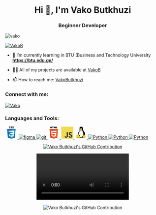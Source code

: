 <h1 align="center">Hi 👋, I'm Vako Butkhuzi</h1>
<h3 align="center">Beginner Developer</h3>

<p align="left"> <img src="https://komarev.com/ghpvc/?username=VakoBli&label=Profile%20views&color=3f5427&style=plastic" alt="vako" /> </p>


<p align="left"> <a href="https://github.com/ryo-ma/github-profile-trophy"><img src="https://github-profile-trophy.vercel.app/?username=VakoB" alt="VakoB" /></a> </p>

- 🌱 I’m currently learning in BTU (Business and Technology University **https://btu.edu.ge/**

- 👨‍💻 All of my projects are available at [VakoB](https://github.com/VakoB)

- 📫 How to reach me: [VakoButkhuzi](https://www.linkedin.com/in/vako-butkhuzi-b09a74275)

<h3 align="left">Connect with me:</h3>
<p align="left">
<a href="https://www.linkedin.com/in/vako-butkhuzi-b09a74275/" target="blank"><img align="center" src="https://raw.githubusercontent.com/rahuldkjain/github-profile-readme-generator/master/src/images/icons/Social/linked-in-alt.svg" alt="Vako" height="30" width="40" /></a>


<h3 align="left">Languages and Tools:</h3>
<p align="left"> <a href="https://www.w3schools.com/css/" target="_blank" rel="noreferrer"> <img src="https://raw.githubusercontent.com/devicons/devicon/master/icons/css3/css3-original-wordmark.svg" alt="css3" width="40" height="40"/> </a> <a href="https://www.figma.com/" target="_blank" rel="noreferrer"> <img src="https://www.vectorlogo.zone/logos/figma/figma-icon.svg" alt="figma" width="40" height="40"/> </a> <a href="https://git-scm.com/" target="_blank" rel="noreferrer"> <img src="https://www.vectorlogo.zone/logos/git-scm/git-scm-icon.svg" alt="git" width="40" height="40"/> </a> <a href="https://www.w3.org/html/" target="_blank" rel="noreferrer"> <img src="https://raw.githubusercontent.com/devicons/devicon/master/icons/html5/html5-original-wordmark.svg" alt="html5" width="40" height="40"/> </a> <a href="https://developer.mozilla.org/en-US/docs/Web/JavaScript" target="_blank" rel="noreferrer"> <img src="https://raw.githubusercontent.com/devicons/devicon/master/icons/javascript/javascript-original.svg" alt="javascript" width="40" height="40"/> </a> <a href="https://www.linux.org/" target="_blank" rel="noreferrer"> <img src="https://raw.githubusercontent.com/devicons/devicon/master/icons/linux/linux-original.svg" alt="linux" width="40" height="40"/> </a> <a href="https://www.python.org/" target="_blank" rel="noreferrer"> <img src="https://www.vectorlogo.zone/logos/python/python-icon.svg" alt="Python" width="40" height="40"/> </a> <a href="https://kotlinlang.org/" target="_blank" rel="noreferrer"> <img src="https://www.vectorlogo.zone/logos/kotlinlang/kotlinlang-icon.svg" alt="Python" width="40" height="40"/> </a> <a href="https://learn.microsoft.com/en-us/dotnet/csharp/tour-of-csharp/" target="_blank" rel="noreferrer"> <img src="https://seeklogo.com/images/C/c-sharp-c-logo-02F17714BA-seeklogo.com.png" alt="Python" width="40" height="40"/> </a>  </p>


<p align="center">   
  <a href="https://github.com/VakoB"> 
    <img src="https://github-profile-summary-cards.vercel.app/api/cards/profile-details?username=VakoB&theme=radical" alt="Vako Butkhuzi's GitHub Contribution"/></a>
</p>
<p align="center">   
  <video src="https://youtu.be/mqCLaWupsTU" controls></video>
</p>

<p align="center">   
  <img src="https://github-readme-streak-stats.herokuapp.com/?user=VakoB" alt="Vako Butkhuzi's GitHub Contribution"/>
</p>
